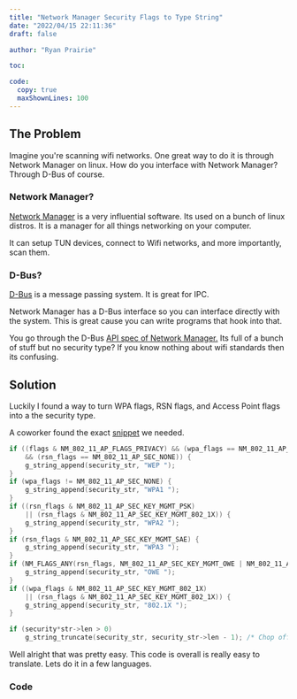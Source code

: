 ```yaml
---
title: "Network Manager Security Flags to Type String"
date: "2022/04/15 22:11:36"
draft: false

author: "Ryan Prairie"

toc:

code:
  copy: true
  maxShownLines: 100
---
```


## The Problem

Imagine you're scanning wifi networks.
One great way to do it is through Network Manager on linux.
How do you interface with Network Manager?
Through D-Bus of course.

### Network Manager?

[Network Manager](https://gitlab.freedesktop.org/NetworkManager/NetworkManager) is a very influential software.
Its used on a bunch of linux distros.
It is a manager for all things networking on your computer.

It can setup TUN devices, connect to Wifi networks, and more importantly, scan them.

### D-Bus?

[D-Bus](https://www.freedesktop.org/wiki/Software/dbus/) is a message passing system. It is great for IPC.

Network Manager has a D-Bus interface so you can interface directly with the system.
This is great cause you can write programs that hook into that.

You go through the D-Bus [API spec of Network Manager.](https://developer-old.gnome.org/NetworkManager/stable/gdbus-org.freedesktop.NetworkManager.AccessPoint.html) Its full of a bunch of stuff but no security type? If you know nothing about wifi standards then its confusing.

## Solution

Luckily I found a way to turn WPA flags, RSN flags, and Access Point flags into a the security type.

A coworker found the exact [snippet](https://github.com/NetworkManager/NetworkManager/blob/d90c03b1b8f3e6f5ff8fbc1cbc176f0a0dec6362/src/nmcli/devices.c#L1315)
we needed.

```C open {linenos=table linenostart=1315}
if ((flags & NM_802_11_AP_FLAGS_PRIVACY) && (wpa_flags == NM_802_11_AP_SEC_NONE)
    && (rsn_flags == NM_802_11_AP_SEC_NONE)) {
    g_string_append(security_str, "WEP ");
}
if (wpa_flags != NM_802_11_AP_SEC_NONE) {
    g_string_append(security_str, "WPA1 ");
}
if ((rsn_flags & NM_802_11_AP_SEC_KEY_MGMT_PSK)
    || (rsn_flags & NM_802_11_AP_SEC_KEY_MGMT_802_1X)) {
    g_string_append(security_str, "WPA2 ");
}
if (rsn_flags & NM_802_11_AP_SEC_KEY_MGMT_SAE) {
    g_string_append(security_str, "WPA3 ");
}
if (NM_FLAGS_ANY(rsn_flags, NM_802_11_AP_SEC_KEY_MGMT_OWE | NM_802_11_AP_SEC_KEY_MGMT_OWE_TM)) {
    g_string_append(security_str, "OWE ");
}
if ((wpa_flags & NM_802_11_AP_SEC_KEY_MGMT_802_1X)
    || (rsn_flags & NM_802_11_AP_SEC_KEY_MGMT_802_1X)) {
    g_string_append(security_str, "802.1X ");
}

if (security*str->len > 0)
    g_string_truncate(security_str, security_str->len - 1); /* Chop off last space \_/

```

Well alright that was pretty easy. This code is overall is really easy to translate. Lets do it in a few languages.

### Code

```go

```
